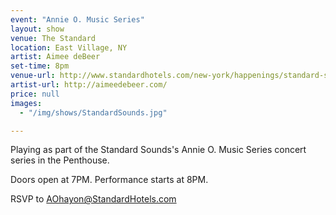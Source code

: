 ```yaml
---
event: "Annie O. Music Series"
layout: show
venue: The Standard
location: East Village, NY
artist: Aimee deBeer
set-time: 8pm
venue-url: http://www.standardhotels.com/new-york/happenings/standard-sounds-aimee-debeer
artist-url: http://aimeedebeer.com/
price: null
images:
  - "/img/shows/StandardSounds.jpg"

---
```


Playing as part of the Standard Sounds's Annie O. Music Series concert series in the Penthouse.
<p>Doors open at 7PM. Performance starts at 8PM.</p>

RSVP to <a href="mailto:AOhayon@StandardHotels.com">AOhayon@StandardHotels.com</a>